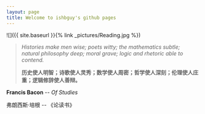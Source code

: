 ```yaml
---
layout: page
title: Welcome to ishbguy's github pages
---
```


![]({{ site.baseurl }}{% link _pictures/Reading.jpg %})

> *Histories make men wise; poets witty; the mathematics subtle; natural
> philosophy deep; moral grave; logic and rhetoric able to contend.*
>
> **历史使人明智；诗歌使人灵秀；数学使人周密；哲学使人深刻；伦理使人庄重；逻辑修辞使人善辩。** 

**Francis Bacon** -- *Of Studies*

弗朗西斯·培根 -- 《论读书》


